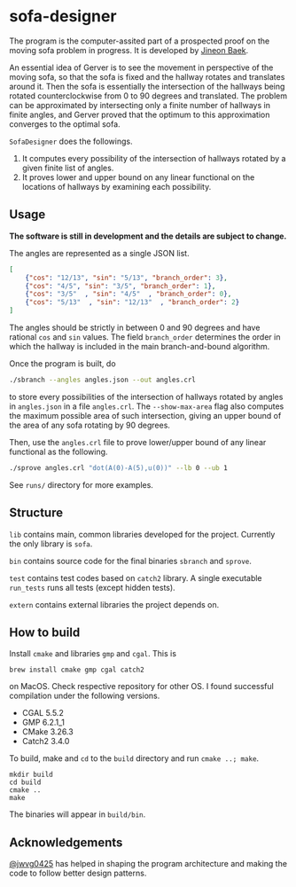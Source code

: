 # sofa-designer

The program is the computer-assited part of a prospected proof on the moving sofa problem in progress.
It is developed by [Jineon Baek](https://jcpaik.github.io/).

An essential idea of Gerver is to see the movement in perspective of the moving sofa, 
so that the sofa is fixed and the hallway rotates and translates around it.
Then the sofa is essentially the intersection of the hallways being rotated counterclockwise from 0 to 90 degrees and translated.
The problem can be approximated by intersecting only a finite number of hallways in finite angles,
and Gerver proved that the optimum to this approximation converges to the optimal sofa.

`SofaDesigner` does the followings.

1. It computes every possibility of the intersection of hallways rotated by a given finite list of angles.
2. It proves lower and upper bound on any linear functional on the locations of hallways by examining each possibility.

## Usage

**The software is still in development and the details are subject to change.**

The angles are represented as a single JSON list.
```json
[
    {"cos": "12/13", "sin": "5/13", "branch_order": 3},
    {"cos": "4/5", "sin": "3/5", "branch_order": 1},
    {"cos": "3/5"  , "sin": "4/5"  , "branch_order": 0},
    {"cos": "5/13"  , "sin": "12/13"  , "branch_order": 2}
]
```
The angles should be strictly in between 0 and 90 degrees and have rational `cos` and `sin` values.
The field `branch_order` determines the order in which the hallway is included in the main branch-and-bound algorithm.

Once the program is built, do 
```bash
./sbranch --angles angles.json --out angles.crl
```
to store every possibilities of the intersection of hallways rotated by angles in `angles.json` in a file `angles.crl`.
The `--show-max-area` flag also computes the maximum possible area of such intersection, 
giving an upper bound of the area of any sofa rotating by 90 degrees.

Then, use the `angles.crl` file to prove lower/upper bound of any linear functional as the following.
```bash
./sprove angles.crl "dot(A(0)-A(5),u(0))" --lb 0 --ub 1
```

See `runs/` directory for more examples.

## Structure

`lib` contains main, common libraries developed for the project. 
Currently the only library is `sofa`.

`bin` contains source code for the final binaries `sbranch` and `sprove`.

`test` contains test codes based on `catch2` library.
A single executable `run_tests` runs all tests (except hidden tests).

`extern` contains external libraries the project depends on.

## How to build

Install `cmake` and libraries `gmp` and `cgal`. This is

    brew install cmake gmp cgal catch2

on MacOS. Check respective repository for other OS.
I found successful compilation under the following versions.

- CGAL 5.5.2
- GMP 6.2.1\_1
- CMake 3.26.3
- Catch2 3.4.0

To build, make and `cd` to the `build` directory and run `cmake ..; make`.

    mkdir build
    cd build
    cmake ..
    make

The binaries will appear in `build/bin`.

## Acknowledgements

[@jwvg0425](https://github.com/jwvg0425) has helped in shaping the program architecture
and making the code to follow better design patterns.
